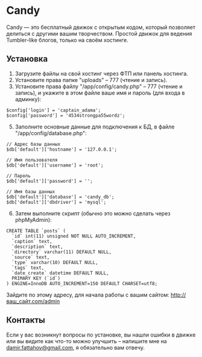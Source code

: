 Candy
=====

Candy — это бесплатный движок с открытым кодом, который позволяет делиться с другими вашим творчеством. Простой движок для ведения Tumbler-like блогов, только на своём хостинге.

## Установка

1. Загрузите файлы на свой хостинг через ФТП или панель хостинга.
2. Установите права папке "uploads" – 777 (чтение и запись).
3. Установите права файлу "/app/config/candy.php" – 777 (чтение и запись), и укажите в этом файле ваше имя и пароль (для входа в админку):

```
$config['login'] = 'captain_adama';
$config['password'] = '4534strongpa55wordz';
```

5. Заполните основные данные для подключения к БД, в файле "/app/config/database.php":
```
// Адрес базы данных
$db['default']['hostname'] = '127.0.0.1';

// Имя пользователя
$db['default']['username'] = 'root';

// Пароль
$db['default']['password'] = '';

// Имя базы данных
$db['default']['database'] = 'candy_db';
$db['default']['dbdriver'] = 'mysql';
```
6. Затем выполните скрипт (обычно это можно сделать через phpMyAdmin):
```
CREATE TABLE `posts` (
  `id` int(11) unsigned NOT NULL AUTO_INCREMENT,
  `caption` text,
  `description` text,
  `directory` varchar(11) DEFAULT NULL,
  `source` text,
  `type` varchar(10) DEFAULT NULL,
  `tags` text,
  `date_create` datetime DEFAULT NULL,
  PRIMARY KEY (`id`)
) ENGINE=InnoDB AUTO_INCREMENT=150 DEFAULT CHARSET=utf8;
```

Зайдите по этому адресу, для начала работы с вашим сайтом:
http://ваш_сайт.com/admin

## Контакты
Если у вас возникнут вопросы по установке, вы нашли ошибки в движке или вы видите как что-то можно улучшить – напишите мне на damir.fattahov@gmail.com, я обязательно вам отвечу.
